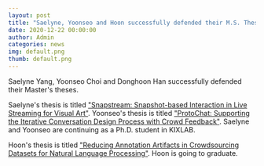 ```yaml
---
layout: post
title: "Saelyne, Yoonseo and Hoon successfully defended their M.S. Thesis."
date: 2020-12-22 00:00:00
author: Admin
categories: news
img: default.png
thumb: default.png
---
```


Saelyne Yang, Yoonseo Choi and Donghoon Han successfully defended their Master's theses. 

Saelyne's thesis is titled <a href = "https://www.kixlab.org/files/theses/thesis-ms-2021-saelyne.pdf">"Snapstream: Snapshot-based Interaction in Live Streaming for Visual Art"</a>.
Yoonseo's thesis is titled <a href = "https://www.kixlab.org/files/theses/thesis-ms-2021-yoonseo.pdf">"ProtoChat: Supporting the Iterative Conversation Design Process with Crowd Feedback"</a>.
Saelyne and Yoonseo are continuing as a Ph.D. student in KIXLAB.

Hoon's thesis is titled <a href = "https://www.kixlab.org/files/theses/thesis-ms-2021-hoon.pdf">"Reducing Annotation Artifacts in Crowdsourcing Datasets for Natural Language Processing"</a>. 
Hoon is going to graduate. 